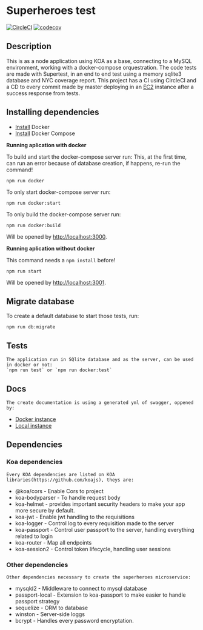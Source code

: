 # Superheroes test


[![CircleCI](https://circleci.com/gh/FelipeLucasDS/superhero-test/tree/master.svg?style=svg)](https://circleci.com/gh/FelipeLucasDS/superhero-test/tree/master)
[![codecov](https://codecov.io/gh/FelipeLucasDS/superhero-test/branch/master/graph/badge.svg)](https://codecov.io/gh/FelipeLucasDS/superhero-test)

## Description
This is as a node application using KOA as a base, connecting to a MySQL environment, working with a docker-compose orquestration.
The code tests are made with Supertest, in an end to end test using a memory sqlite3 database and NYC coverage report.
This project has a CI using CircleCI and a CD to every commit made by master deploying in an [EC2](http://ec2-52-15-65-252.us-east-2.compute.amazonaws.com:3000/public/swagger#/) instance after a success response from tests.

## Installing dependencies
- [Install](https://docs.docker.com/engine/installation/) Docker
- [Install](https://docs.docker.com/compose/install/) Docker Compose

**Running aplication with docker**

To build and start the docker-compose server run:
This, at the first time, can run an error because of database creation, if happens, re-run the command!
```
npm run docker
```

To only start docker-compose server run:
```
npm run docker:start
```

To only build the docker-compose server run:
```
npm run docker:build
```

Will be opened by [http://localhost:3000](http://localhost:3000).

**Running aplication without docker**

This command needs a `npm install` before!
```
npm run start
```

Will be opened by [http://localhost:3001](http://localhost:3001).

##  Migrate database

To create a default database to start those tests, run:
```
npm run db:migrate
```

## Tests
    The application run in SQlite database and as the server, can be used in docker or not:    
    `npm run test` or `npm run docker:test`

## Docs
    The create documentation is using a generated yml of swagger, oppened by:
- [Docker instance](http://localhost:3001/public/swagger#/)
- [Local instance](http://localhost:3000/public/swagger#/)

## Dependencies

### Koa dependencies

    Every KOA dependencies are listed on KOA libraries(https://github.com/koajs), theys are:
- @koa/cors - Enable Cors to project
- koa-bodyparser - To handle request body
- koa-helmet - provides important security headers to make your app more secure by default.
- koa-jwt - Enable jwt handling to the requisitions
- koa-logger - Control log to every requisition made to the server
- koa-passport - Control user passport to the server, handling everything related to login
- koa-router - Map all endpoints
- koa-session2 - Control token lifecycle, handling user sessions
        
### Other dependencies    
    Other dependencies necessary to create the superheroes microservice:
- mysqld2 - Middleware to connect to mysql database
- passport-local - Extension to koa-passport to make easier to handle passport strategy
- sequelize - ORM to database
- winston - Server-side loggs
- bcrypt - Handles every password encryptation.
